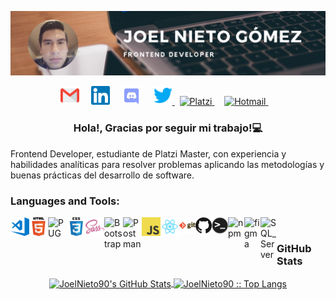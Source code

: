 ![Banner10](https://raw.githubusercontent.com/JoelNieto90/JoelNieto90/main/assets/Banner10.PNG)

<p align="center">
 <a href="mailto:versusjoel@gmail.com"><img src="https://github.com/deut-erium/deut-erium/blob/master/assets/gmail.svg" width="30px" alt="mail"></a> &nbsp; &nbsp;
  <a href="https://www.linkedin.com/in/joel-nieto-gomez/"><img src="https://github.com/deut-erium/deut-erium/blob/master/assets/linkedin.svg" width="30px" alt="LinkedIn"></a> &nbsp; &nbsp;
 <a href="https://discord.com/users/Joel Nieto Gómez[C5]#3203"><img src="https://github.com/deut-erium/deut-erium/blob/master/assets/discord.svg" width="30px" alt="LinkedIn"></a> &nbsp; &nbsp;
  <a href="https://twitter.com/JoelNieto90"><img src="https://github.com/deut-erium/deut-erium/blob/master/assets/twitter.svg" width="30px" alt="Twitter">     </a> &nbsp; 
  <a href="https://platzi.com/@JoelNieto"><img src="https://static.platzi.com/mf-live/image/isotipoPlatzi-442ccc1186a9806e18c9889cc301ffe1.png" width="30px" alt="Platzi">     </a> &nbsp; &nbsp;
  <a href="mailto:joenieto90@hotmail.com"><img src="https://upload.wikimedia.org/wikipedia/commons/thumb/4/48/Outlook.com_icon.svg/1014px-Outlook.com_icon.svg.png" width="30px" alt="Hotmail">     </a> &nbsp; &nbsp;
  


<h3 align="center">Hola!, Gracias por seguir mi trabajo!💻</h3>
<p>Frontend Developer, estudiante de Platzi Master, con experiencia y habilidades analíticas para resolver problemas aplicando las metodologías y buenas prácticas del desarrollo de software.</p>

### Languages and Tools:

<div>
  <img align="left" alt="Visual Studio Code" width="30px" src="https://raw.githubusercontent.com/github/explore/80688e429a7d4ef2fca1e82350fe8e3517d3494d/topics/visual-studio-code/visual-studio-code.png" />
  <img align="left" alt="HTML5" width="30px" src="https://raw.githubusercontent.com/github/explore/80688e429a7d4ef2fca1e82350fe8e3517d3494d/topics/html/html.png" />
  <img align="left" alt="PUG" width="30px" src="https://manzdev.github.io/frontend-el-lado-oscuro/img/pug.png" />
  <img align="left" alt="CSS3" width="30px" src="https://raw.githubusercontent.com/github/explore/80688e429a7d4ef2fca1e82350fe8e3517d3494d/topics/css/css.png" />
  <img align="left" alt="Sass" width="30px" src="https://raw.githubusercontent.com/github/explore/80688e429a7d4ef2fca1e82350fe8e3517d3494d/topics/sass/sass.png" />
  <img align="left" alt="Bootstrap" width="30px" src="https://img.icons8.com/color/48/000000/bootstrap.png" />
  <img align="left" alt="Postman" width="30px" src="https://res-1.cloudinary.com/crunchbase-production/image/upload/c_lpad,f_auto,q_auto:eco/z8zb2smxpm2idu5anl2h" />
  <img align="left" alt="JavaScript" width="30px" src="https://raw.githubusercontent.com/github/explore/80688e429a7d4ef2fca1e82350fe8e3517d3494d/topics/javascript/javascript.png" />
  <img align="left" alt="React" width="30px" src="https://raw.githubusercontent.com/github/explore/80688e429a7d4ef2fca1e82350fe8e3517d3494d/topics/react/react.png" />
  <img align="left" alt="Git" width="26px" src="https://raw.githubusercontent.com/github/explore/80688e429a7d4ef2fca1e82350fe8e3517d3494d/topics/git/git.png" />
  <img align="left" alt="GitHub" width="26px" src="https://raw.githubusercontent.com/github/explore/78df643247d429f6cc873026c0622819ad797942/topics/github/github.png" />
  <img align="left" alt="Terminal" width="26px" src="https://raw.githubusercontent.com/github/explore/80688e429a7d4ef2fca1e82350fe8e3517d3494d/topics/terminal/terminal.png" />
  <img align="left" alt="npm" width="26px" src="https://img.icons8.com/color/48/000000/npm.png"/>
  <img align="left" alt="figma" width="26px" src="https://img.icons8.com/windows/32/000000/figma.png"/>
  <img align="left" alt="SQL_Server" width="26px" src="https://img.icons8.com/color/452/microsoft-sql-server.png"/>
</div>

<br>

<h3>GitHub Stats</h3>
<div align="center">
  <a href="https://github.com/JoelNieto90">
   <img align="center" src="https://github-readme-stats.vercel.app/api?username=JoelNieto90&count_private=true&show_icons=true&line_height=27&theme=synthwave" alt="JoelNieto90's GitHub Stats"/>
 </a>
 <a href="https://github.com/JoelNieto90">
  <img align="center" src="https://github-readme-stats.vercel.app/api/top-langs/?username=JoelNieto90&langs_count=10&theme=synthwave&layout=compact" alt="JoelNieto90 :: Top Langs" />
 </a>
</div>

<!--
**JoelNieto90/JoelNieto90** is a ✨ _special_ ✨ repository because its `README.md` (this file) appears on your GitHub profile.


<h2 align="center">Repositories</h2>

<a href="https://github.com/MasterSoundC5/MasterSoundFrontend">
  <img align="left" src="https://github-readme-stats.vercel.app/api/pin/?username=MasterSoundC5&repo=MasterSoundC5/MasterSoundFrontend&cache_seconds=86400&theme=synthwave" />
</a>

<a href="https://github.com/CentralDevelop/social_job_frontend">
  <img align="left" src="https://github-readme-stats.vercel.app/api/pin/?username=JoelNieto90&repo=CentralDevelop/social_job_frontend&cache_seconds=86400&theme=synthwave" />
</a>

<a href="https://github.com/JoelNieto90/API_Pokemon_V3">
  <img align="left" src="https://github-readme-stats.vercel.app/api/pin/?username=JoelNieto90&repo=API_Pokemon_V3&cache_seconds=86400&theme=synthwave" />
</a>

<a href="https://github.com/JoelNieto90/API_GitHub_V2">
  <img align="left" src="https://github-readme-stats.vercel.app/api/pin/?username=JoelNieto90&repo=API_GitHub_V2&cache_seconds=86400&theme=synthwave" />
</a>

<a href="https://github.com/JoelNieto90/API_Rick_and_Morty">
  <img align="left" src="https://github-readme-stats.vercel.app/api/pin/?username=JoelNieto90&repo=API_Rick_and_Morty&cache_seconds=86400&theme=synthwave" />
</a>

<a href="https://github.com/JoelNieto90/Navidad-WebSite">
  <img align="left" src="https://github-readme-stats.vercel.app/api/pin/?username=JoelNieto90&repo=Navidad-WebSite&cache_seconds=86400&theme=synthwave" />
</a>
<!--

-->
